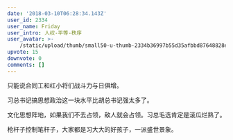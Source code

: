 ```yaml
---
date: '2018-03-10T06:28:34.143Z'
user_id: 2334
user_name: Friday
user_intro: 人权-平等-秩序
user_avatar: >-
    /static/upload/thumb/small50-u-thumb-2334b36997b55d35afbbd87648828ea8e8cd0efa742b.png
upvote: 15
downvote: 0
comments: []
---
```


只能说合同工和红小将们战斗力与日俱增。

习总书记搞思想政治这一块水平比胡总书记强太多了。

文化思想阵地，如果我们不去占领，敌人就会占领。习总毛选肯定是滚瓜烂熟了。

枪杆子控制笔杆子，大家都是习大大的好孩子，一派盛世景象。
